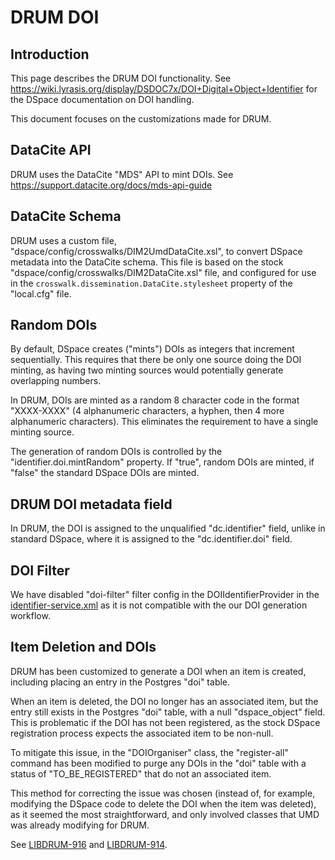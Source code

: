 # DRUM DOI

## Introduction

This page describes the DRUM DOI functionality. See
<https://wiki.lyrasis.org/display/DSDOC7x/DOI+Digital+Object+Identifier>
for the DSpace documentation on DOI handling.

This document focuses on the customizations made for DRUM.

## DataCite API

DRUM uses the DataCite "MDS" API to mint DOIs. See
<https://support.datacite.org/docs/mds-api-guide>

## DataCite Schema

DRUM uses a custom file, "dspace/config/crosswalks/DIM2UmdDataCite.xsl", to
convert DSpace metadata into the DataCite schema. This file is based on the
stock "dspace/config/crosswalks/DIM2DataCite.xsl" file, and configured for use
in the `crosswalk.dissemination.DataCite.stylesheet` property of the "local.cfg"
file.

## Random DOIs

By default, DSpace creates ("mints") DOIs as integers that increment
sequentially. This requires that there be only one source doing the DOI minting,
as having two minting sources would potentially generate overlapping numbers.

In DRUM, DOIs are minted as a random 8 character code in the format "XXXX-XXXX"
(4 alphanumeric characters, a hyphen, then 4 more alphanumeric characters). This
eliminates the requirement to have a single minting source.

The generation of random DOIs is controlled by the "identifier.doi.mintRandom"
property. If "true", random DOIs are minted, if "false" the standard DSpace DOIs
are minted.

## DRUM DOI metadata field

In DRUM, the DOI is assigned to the unqualified "dc.identifier" field, unlike
in standard DSpace, where it is assigned to the "dc.identifier.doi" field.

## DOI Filter

We have disabled "doi-filter" filter config in the DOIIdentifierProvider in the
[identifier-service.xml](../config/spring/api/identifier-service.xml) as it is
not compatible with the our DOI generation workflow.

## Item Deletion and DOIs

DRUM has been customized to generate a DOI when an item is created, including
placing an entry in the Postgres "doi" table.

When an item is deleted, the DOI no longer has an associated item, but the entry
still exists in the Postgres "doi" table, with a null "dspace_object" field.
This is problematic if the DOI has not been registered, as the stock DSpace
registration process expects the associated item to be non-null.

To mitigate this issue, in the "DOIOrganiser" class, the "register-all" command
has been modified to purge any DOIs in the "doi" table with a status of
"TO_BE_REGISTERED" that do not an associated item.

This method for correcting the issue was chosen (instead of, for example,
modifying the DSpace code to delete the DOI when the item was deleted), as it
seemed the most straightforward, and only involved classes that UMD was already
modifying for DRUM.

See [LIBDRUM-916](https://umd-dit.atlassian.net/browse/LIBDRUM-916) and
[LIBDRUM-914](https://umd-dit.atlassian.net/browse/LIBDRUM-914).

